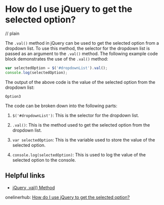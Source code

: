 # How do I use jQuery to get the selected option?
// plain

The `.val()` method in jQuery can be used to get the selected option from a dropdown list. To use this method, the selector for the dropdown list is passed as an argument to the `.val()` method. The following example code block demonstrates the use of the `.val()` method:

```javascript
var selectedOption = $('#dropdownList').val();
console.log(selectedOption);
```

The output of the above code is the value of the selected option from the dropdown list:

```
Option3
```

The code can be broken down into the following parts:

1. `$('#dropdownList')`: This is the selector for the dropdown list.

2. `.val()`: This is the method used to get the selected option from the dropdown list.

3. `var selectedOption`: This is the variable used to store the value of the selected option.

4. `console.log(selectedOption)`: This is used to log the value of the selected option to the console.

## Helpful links

- [jQuery .val() Method](https://api.jquery.com/val/)

onelinerhub: [How do I use jQuery to get the selected option?](https://onelinerhub.com/jquery/how-do-i-use-jquery-to-get-the-selected-option)